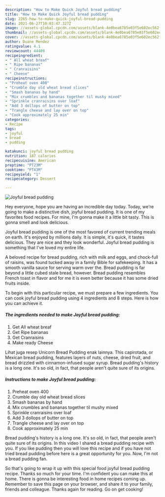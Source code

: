 ```yaml
---
description: "How to Make Quick Joyful bread pudding"
title: "How to Make Quick Joyful bread pudding"
slug: 2265-how-to-make-quick-joyful-bread-pudding
date: 2021-06-27T10:03:47.327Z
image: //assets-global.cpcdn.com/assets/blank-4e0bea6785e03f5e602ec562f230caae08da540cada707380b4fe1bbebba43da.png
thumbnail: //assets-global.cpcdn.com/assets/blank-4e0bea6785e03f5e602ec562f230caae08da540cada707380b4fe1bbebba43da.png
cover: //assets-global.cpcdn.com/assets/blank-4e0bea6785e03f5e602ec562f230caae08da540cada707380b4fe1bbebba43da.png
author: Duane Mendez
ratingvalue: 4.1
reviewcount: 44409
recipeingredient:
- " All wheat breaf"
- " Ripe bananas"
- " Cranraisins"
- " Cheese"
recipeinstructions:
- "Preheat oven 400"
- "Crumble day old wheat bread slices"
- "Smash bananas by hand"
- "Mix crumbles and bananas together til mushy mixed"
- "Sprinkle cranraisins over loaf"
- "Add 3 dollops of butter on top"
- "Trangle cheese and lay over on top"
- "Cook approximately 25 min"
categories:
- Recipe
tags:
- joyful
- bread
- pudding

katakunci: joyful bread pudding 
nutrition: 187 calories
recipecuisine: American
preptime: "PT23M"
cooktime: "PT43M"
recipeyield: "1"
recipecategory: Dessert

---
```



![Joyful bread pudding](//assets-global.cpcdn.com/assets/blank-4e0bea6785e03f5e602ec562f230caae08da540cada707380b4fe1bbebba43da.png)

Hey everyone, hope you are having an incredible day today. Today, we're going to make a distinctive dish, joyful bread pudding. It is one of my favorites food recipes. For mine, I'm gonna make it a little bit tasty. This is gonna smell and look delicious.

Joyful bread pudding is one of the most favored of current trending meals on earth. It's enjoyed by millions daily. It is simple, it's quick, it tastes delicious. They are nice and they look wonderful. Joyful bread pudding is something that I've loved my entire life.

A beloved recipe for bread pudding, rich with milk and eggs, and chock-full of raisins, was found tucked away in a family Bible for safekeeping. It has a smooth vanilla sauce for serving warm over the. Bread pudding is far beyond a little cubed stale bread, however. Bread pudding resembles French toast in flavor and for me it is even better because it has some dried fruits inside.


To begin with this particular recipe, we must prepare a few ingredients. You can cook joyful bread pudding using 4 ingredients and 8 steps. Here is how you can achieve it.

<!--inarticleads1-->

##### The ingredients needed to make Joyful bread pudding:

1. Get  All wheat breaf
1. Get  Ripe bananas
1. Get  Cranraisins
1. Make ready  Cheese


Lihat juga resep Unicorn Bread Pudding enak lainnya. This capirotada, or Mexican bread pudding, features layers of nuts, cheese, dried fruit, and bread drizzled with cinnamon-infused sugar syrup. Bread pudding&#39;s history is a long one. It&#39;s so old, in fact, that people aren&#39;t quite sure of its origins. 

<!--inarticleads2-->

##### Instructions to make Joyful bread pudding:

1. Preheat oven 400
1. Crumble day old wheat bread slices
1. Smash bananas by hand
1. Mix crumbles and bananas together til mushy mixed
1. Sprinkle cranraisins over loaf
1. Add 3 dollops of butter on top
1. Trangle cheese and lay over on top
1. Cook approximately 25 min


Bread pudding&#39;s history is a long one. It&#39;s so old, in fact, that people aren&#39;t quite sure of its origins. In this video I shared a bread pudding recipe with you. If you like pudding then you will love this recipe and if you have not tried bread pudding before here is a great opportunity for you. Now, I&#39;m not a bread pudding fan. 

So that's going to wrap it up with this special food joyful bread pudding recipe. Thanks so much for your time. I'm confident you can make this at home. There is gonna be interesting food in home recipes coming up. Remember to save this page on your browser, and share it to your family, friends and colleague. Thanks again for reading. Go on get cooking!
